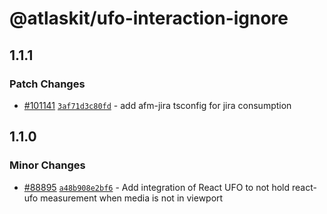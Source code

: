 # @atlaskit/ufo-interaction-ignore

## 1.1.1

### Patch Changes

-   [#101141](https://stash.atlassian.com/projects/CONFCLOUD/repos/confluence-frontend/pull-requests/101141)
    [`3af71d3c80fd`](https://stash.atlassian.com/projects/CONFCLOUD/repos/confluence-frontend/commits/3af71d3c80fd) -
    add afm-jira tsconfig for jira consumption

## 1.1.0

### Minor Changes

-   [#88895](https://stash.atlassian.com/projects/CONFCLOUD/repos/confluence-frontend/pull-requests/88895)
    [`a48b908e2bf6`](https://stash.atlassian.com/projects/CONFCLOUD/repos/confluence-frontend/commits/a48b908e2bf6) -
    Add integration of React UFO to not hold react-ufo measurement when media is not in viewport
